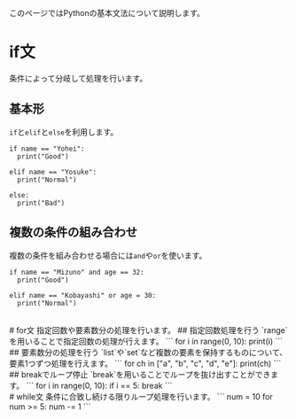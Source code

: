 このページではPythonの基本文法について説明します。
<br>
# if文
条件によって分岐して処理を行います。
## 基本形
`if`と`elif`と`else`を利用します。
```
if name == "Yohei":
  print("Good")

elif name == "Yosuke":
  print("Normal")

else:
  print("Bad")
```
## 複数の条件の組み合わせ
複数の条件を組み合わせる場合には`and`や`or`を使います。
```
if name == "Mizuno" and age == 32:
  print("Good")

elif name == "Kobayashi" or age = 30:
  print("Normal")
```
<br>
# for文
指定回数や要素数分の処理を行います。
## 指定回数処理を行う
`range`を用いることで指定回数の処理が行えます。
```
for i in range(0, 10):
  print(i)
```
## 要素数分の処理を行う
`list`や`set`など複数の要素を保持するものについて、要素1つずつ処理を行えます。
```
for ch in ["a", "b", "c", "d", "e"]:
  print(ch)
```
## breakでループ停止
`break`を用いることでループを抜け出すことができます。
```
for i in range(0, 10):
  if i == 5:
    break
```
<br>
# while文
条件に合致し続ける限りループ処理を行います。
```
num = 10
for num >= 5:
  num -= 1
```
